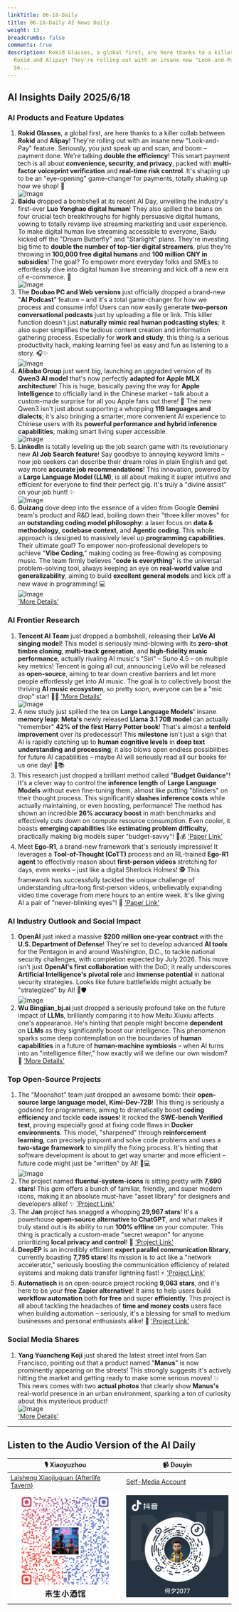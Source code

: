 ```yaml
---
linkTitle: 06-18-Daily
title: 06-18-Daily AI News Daily
weight: 13
breadcrumbs: false
comments: true
description: Rokid Glasses, a global first, are here thanks to a killer collab between
  Rokid and Alipay! They're rolling out with an insane new "Look-and-Pay" feature.
  Se...
---
```

## AI Insights Daily 2025/6/18

### **AI Products and Feature Updates**
1.  **Rokid Glasses**, a global first, are here thanks to a killer collab between **Rokid** and **Alipay**! They're rolling out with an insane new "Look-and-Pay" feature. Seriously, you just speak up and scan, and boom – payment done. We're talking **double the efficiency**! This smart payment tech is all about **convenience, security, and privacy**, packed with **multi-factor voiceprint verification** and **real-time risk control**. It's shaping up to be an "eye-opening" game-changer for payments, totally shaking up how we shop! 🤯 <br/> ![Image](https://raw.githubusercontent.com/justlovemaki/imagehub/refs/heads/main/images/2025/07/news_01k024f4zmfx2syja305cyxeq4.avif) <br/>
2.  **Baidu** dropped a bombshell at its recent AI Day, unveiling the industry's first-ever **Luo Yonghao digital human**! They also spilled the beans on four crucial tech breakthroughs for highly persuasive digital humans, vowing to totally revamp live streaming marketing and user experience. To make digital human live streaming accessible to everyone, Baidu kicked off the "Dream Butterfly" and "Starlight" plans. They're investing big time to **double the number of top-tier digital streamers**, plus they're throwing in **100,000 free digital humans** and **100 million CNY in subsidies**! The goal? To empower more everyday folks and SMEs to effortlessly dive into digital human live streaming and kick off a new era of e-commerce. 🚀 <br/> ![Image](https://raw.githubusercontent.com/justlovemaki/imagehub/refs/heads/main/images/2025/07/news_01k024f8bvehmsbbwpdrt2tr20.avif) <br/>
3.  The **Doubao PC and Web versions** just officially dropped a brand-new "**AI Podcast**" feature – and it's a total game-changer for how we process and consume info! Users can now easily generate **two-person conversational podcasts** just by uploading a file or link. This killer function doesn't just **naturally mimic real human podcasting styles**; it also super simplifies the tedious content creation and information gathering process. Especially for **work and study**, this thing is a serious productivity hack, making learning feel as easy and fun as listening to a story. 🎧✨ <br/> ![Image](https://raw.githubusercontent.com/justlovemaki/imagehub/refs/heads/main/images/2025/07/news_01k024fpmqe33sjr7zyh9rjz77.avif) <br/>
4.  **Alibaba Group** just went big, launching an upgraded version of its **Qwen3 AI model** that's now perfectly **adapted for Apple MLX architecture**! This is huge, basically paving the way for **Apple Intelligence** to officially land in the Chinese market – talk about a custom-made surprise for all you Apple fans out there! 🍎 The new Qwen3 isn't just about supporting a whopping **119 languages and dialects**; it's also bringing a smarter, more convenient AI experience to Chinese users with its **powerful performance and hybrid inference capabilities**, making smart living super accessible. <br/> ![Image](https://raw.githubusercontent.com/justlovemaki/imagehub/refs/heads/main/images/2025/07/news_01k024fsjrfv28wn8d4x2fdqps.avif) <br/>
5.  **LinkedIn** is totally leveling up the job search game with its revolutionary new **AI Job Search feature**! Say goodbye to annoying keyword limits – now job seekers can describe their dream roles in plain English and get way more **accurate job recommendations**! This innovation, powered by a **Large Language Model (LLM)**, is all about making it super intuitive and efficient for everyone to find their perfect gig. It's truly a "divine assist" on your job hunt! ✨ <br/> ![Image](https://raw.githubusercontent.com/justlovemaki/imagehub/refs/heads/main/images/2025/07/news_01k024fxmrefbrk0bvatcp5bfh.avif) <br/>
6.  **Guizang** dove deep into the essence of a video from Google **Gemini** team's product and R&D lead, boiling down their "three killer moves" for an **outstanding coding model philosophy**: a laser focus on **data & methodology**, **codebase context**, and **Agentic coding**. This whole approach is designed to massively level up **programming capabilities**. Their ultimate goal? To empower non-professional developers to achieve "**Vibe Coding**," making coding as free-flowing as composing music. The team firmly believes "**code is everything**" is the universal problem-solving tool, always keeping an eye on **real-world value** and **generalizability**, aiming to build **excellent general models** and kick off a new wave in programming! 💻
    <br/> ![Image](https://cdnv2.ruguoapp.com/Ft-r8n03xds6ol7MmcJzdwcp0XsAv3.png) <br/> ['More Details'](https://m.okjike.com/originalPosts/6850ec3d823f9a946aa25c94)

### **AI Frontier Research**
1.  **Tencent AI Team** just dropped a bombshell, releasing their **LeVo AI singing model**! This model is seriously mind-blowing with its **zero-shot timbre cloning**, **multi-track generation**, and **high-fidelity music performance**, actually rivaling AI music's "Siri" – Suno 4.5 – on multiple key metrics! Tencent is going all out, announcing LeVo will be released as **open-source**, aiming to tear down creative barriers and let more people effortlessly get into AI music. The goal is to collectively boost the thriving **AI music ecosystem**, so pretty soon, everyone can be a "mic drop" star! 🎤🎶 ['More Details'](https://levo-demo.github.io/) <br/> ![Image](https://raw.githubusercontent.com/justlovemaki/imagehub/refs/heads/main/images/2025/07/news_01k024g0rae9ks60tcyamxvn49.avif) <br/>
2.  A new study just spilled the tea on **Large Language Models'** insane **memory leap**: **Meta's** newly released **Llama 3.1 70B model** can actually "remember" **42% of the first Harry Potter book**! That's almost a **tenfold improvement** over its predecessor! This **milestone** isn't just a sign that AI is rapidly catching up to **human cognitive levels** in **deep text understanding and processing**; it also blows open endless possibilities for future AI capabilities – maybe AI will seriously read all our books for us one day! 🤯📚
3.  This research just dropped a brilliant method called "**Budget Guidance**"! It's a clever way to control the **inference length** of **Large Language Models** without even fine-tuning them, almost like putting "blinders" on their thought process. This significantly **slashes inference costs** while actually maintaining, or even boosting, performance! The method has shown an incredible **26% accuracy boost** in math benchmarks and effectively cuts down on compute resource consumption. Even cooler, it boasts **emerging capabilities** like **estimating problem difficulty**, practically making big models super "budget-savvy"! 🧠💰 ['Paper Link'](https://arxiv.org/abs/2506.13752)
4.  Meet **Ego-R1**, a brand-new framework that's seriously impressive! It leverages a **Tool-of-Thought (CoTT)** process and an RL-trained **Ego-R1 agent** to effectively reason about **first-person videos** stretching for days, even weeks – just like a digital Sherlock Holmes! 🕵️ This framework has successfully tackled the unique challenge of understanding ultra-long first-person videos, unbelievably expanding video time coverage from mere hours to an entire week. It's like giving AI a pair of "never-blinking eyes"! 👀 ['Paper Link'](https://arxiv.org/abs/2506.13654)

### **AI Industry Outlook and Social Impact**
1.  **OpenAI** just inked a massive **$200 million one-year contract** with the **U.S. Department of Defense**! They're set to develop advanced **AI tools** for the Pentagon in and around Washington, D.C., to tackle national security challenges, with completion expected by July 2026. This move isn't just **OpenAI's first collaboration** with the DoD; it really underscores **Artificial Intelligence's** **pivotal role** and **immense potential** in national security strategies. Looks like future battlefields might actually be "strategized" by AI! 🤖🛡️ <br/> ![Image](https://raw.githubusercontent.com/justlovemaki/imagehub/refs/heads/main/images/2025/07/news_01k024g4pge2kv79adane7n7bh.avif) <br/>
2.  **Wu Bingjian_bj.ai** just dropped a seriously profound take on the future impact of **LLMs**, brilliantly comparing it to how Meitu Xiuxiu affects one's appearance. He's hinting that people might become **dependent** on **LLMs** as they significantly boost our intelligence. This phenomenon sparks some deep contemplation on the boundaries of **human capabilities** in a future of **human-machine symbiosis** – when AI turns into an "intelligence filter," how exactly will we define our own wisdom? 🤔 ['More Details'](https://m.okjike.com/originalPosts/685105bccdf8310046e89d4c)

### **Top Open-Source Projects**
1.  The "Moonshot" team just dropped an awesome bomb: their **open-source large language model, Kimi-Dev-72B**! This thing is seriously a godsend for programmers, aiming to dramatically boost **coding efficiency** and tackle **code issues**! It rocked the **SWE-bench Verified test**, proving especially good at fixing code flaws in **Docker environments**. This model, "sharpened" through **reinforcement learning**, can precisely pinpoint and solve code problems and uses a **two-stage framework** to simplify the fixing process. It's hinting that software development is about to get way smarter and more efficient – future code might just be "written" by AI! 🤖💻 <br/> ![Image](https://raw.githubusercontent.com/justlovemaki/imagehub/refs/heads/main/images/2025/07/news_01k024g7tef4wb4x54qzqgtt36.avif) <br/>
2.  The project named **fluentui-system-icons** is sitting pretty with **7,690 stars**! This gem offers a bunch of familiar, friendly, and super modern icons, making it an absolute must-have "asset library" for designers and developers alike! ✨ ['Project Link'](https://github.com/microsoft/fluentui-system-icons)
3.  The **Jan** project has snagged a whopping **29,967 stars**! It's a powerhouse **open-source alternative to ChatGPT**, and what makes it truly stand out is its ability to run **100% offline** on your computer. This thing is practically a custom-made "secret weapon" for anyone prioritizing **local privacy and control**! 🤫 ['Project Link'](https://github.com/menloresearch/jan)
4.  **DeepEP** is an incredibly efficient **expert parallel communication library**, currently boasting **7,795 stars**! Its mission is to act like a "network accelerator," seriously boosting the communication efficiency of related systems and making data transfer lightning fast! ⚡ ['Project Link'](https://github.com/deepseek-ai/DeepEP)
5.  **Automatisch** is an open-source project rocking **9,063 stars**, and it's here to be your **free Zapier alternative**! It aims to help users build **workflow automation** both **for free** and super **efficiently**. This project is all about tackling the headaches of **time and money costs** users face when building automation – seriously, it's a blessing for small to medium businesses and personal enthusiasts alike! 🥳 ['Project Link'](https://github.com/automatisch/automatisch)

### **Social Media Shares**
1.  **Yang Yuancheng Koji** just shared the latest street intel from San Francisco, pointing out that a product named "**Manus**" is now prominently appearing on the streets! This strongly suggests it's actively hitting the market and getting ready to make some serious moves! 💥 This news comes with two **actual photos** that clearly show **Manus's** real-world presence in an urban environment, sparking a ton of curiosity about this mysterious product!
    <br/> ![Image](https://cdnv2.ruguoapp.com/FnpLiTZTVlHEzpuvpNxJa2xsCMsYv3.jpg) <br/> ['More Details'](https://m.okjike.com/originalPosts/685153bb823f9a946aa99d05)

---

## **Listen to the Audio Version of the AI Daily**

| 🎙️ **Xiaoyuzhou** | 📹 **Douyin** |
| --- | --- |
| [Laisheng Xiaojiuguan (Afterlife Tavern)](https://www.xiaoyuzhoufm.com/podcast/683c62b7c1ca9cf575a5030e) | [Self-Media Account](https://www.douyin.com/user/MS4wLjABAAAAwpwqPQlu38sO38VyWgw9ZjDEnN4bMR5j8x111UxpseHR9DpB6-CveI5KRXOWuFwG)|
| ![Xiaojiuguan (Tavern)](https://raw.githubusercontent.com/justlovemaki/imagehub/refs/heads/main/logo/f959f7984e9163fc50d3941d79a7f262.md.png) | ![Intelligence Station](https://raw.githubusercontent.com/justlovemaki/imagehub/refs/heads/main/logo/7fc30805eeb831e1e2baa3a240683ca3.md.png) |